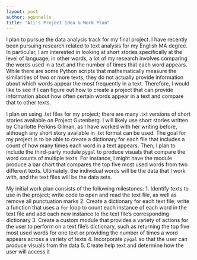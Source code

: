 ```yaml
---
layout: post
author: agunnells
title: "Ali's Project Idea & Work Plan"
---
```

I plan to pursue the data analysis track for my final project. I have recently been pursuing research related to text analysis for my English MA degree. In particular, I am interested in looking at short stories specifically at the level of language; in other words, a lot of my research involves comparing the words used in a text and the number of times that each word appears. While there are some Python scripts that mathematically measure the similarities of two or more texts, they do not actually provide information about which words appear the most frequently in a text. Therefore, I would like to see if I can figure out how to create a project that can provide information about how often certain words appear in a text and compare that to other texts. 

I plan on using .txt files for my project; there are many .txt versions of short stories available on Project Gutenberg. I will likely use short stories written by Charlotte Perkins Gilman, as I have worked with her writing before, although any short story available in .txt format can be used. The goal for my project is to be able to create a dictionary for each file that includes a count of how many times each word in a text appears. Then, I plan to include the third-party module `pygal` to produce visuals that compare the word counts of multiple texts. For instance, I might have the module produce a bar chart that compares the top five most used words from two different texts. Ultimately, the individual words will be the data that I work with, and the text files will be the data sets. 

My initial work plan consists of the following milestones:
	1.	Identify texts to use in the project; write code to open and read the text file, as well as remove all punctuation marks
	2.	Create a dictionary for each text file; write a function that uses a `for` loop to count each instance of each word in the text file and add each new instance to the text file’s corresponding dictionary 
	3.	Create a custom module that provides a variety of actions for the user to perform on a text file’s dictionary, such as returning the top five most used words for one text or providing the number of times a word appears across a variety of texts
	4.	Incorporate `pygal` so that the user can produce visuals from the data
	5.	Create help text and determine how the user will access it
